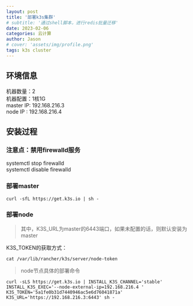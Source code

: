 ```yaml
---
layout: post
title: '部署k3s集群'
# subtitle: '通过shell脚本，进行redis批量迁移'
date: 2023-02-06
categories: 云计算
author: Jason
# cover: 'assets/img/profile.png'
tags: k3s cluster
---
```


## 环境信息
机器数量：2  
机器配置：1核1G  
master IP: 192.168.216.3  
node IP  : 192.168.216.4  

## 安装过程
### 注意点：禁用firewalld服务
systemctl stop firewalld  
systemctl disable firewalld  


### 部署master
```shell
curl -sfL https://get.k3s.io | sh -
```

### 部署node
>其中，K3S_URL为master的6443端口，如果未配置的话，则默认安装为master  

K3S_TOKEN的获取方式：
```shell
cat /var/lib/rancher/k3s/server/node-token
```
> node节点具体的部署命令  

```shell
curl -sLS https://get.k3s.io | INSTALL_K3S_CHANNEL='stable' INSTALL_K3S_EXEC='--node-external-ip=192.168.216.4 ' K3S_TOKEN='5a1fe0b31d7440946ac5e6d76041871a' K3S_URL='https://192.168.216.3:6443' sh -
```
